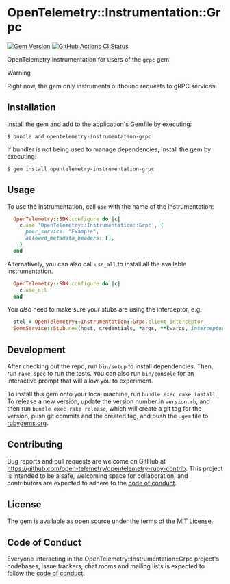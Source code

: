# OpenTelemetry::Instrumentation::Grpc

[![Gem Version](https://badge.fury.io/rb/opentelemetry-instrumentation-grpc.svg)](https://badge.fury.io/rb/opentelemetry-instrumentation-grpc)
[![GitHub Actions CI Status](https://github.com/hibachrach/opentelemetry-instrumentation-grpc/actions/workflows/main.yml/badge.svg)](https://github.com/hibachrach/opentelemetry-instrumentation-grpc/actions?query=branch%3Amain)

OpenTelemetry instrumentation for users of the `grpc` gem

> [!WARNING]
> Right now, the gem only instruments outbound requests to gRPC services

## Installation

Install the gem and add to the application's Gemfile by executing:

    $ bundle add opentelemetry-instrumentation-grpc

If bundler is not being used to manage dependencies, install the gem by executing:

    $ gem install opentelemetry-instrumentation-grpc

## Usage

To use the instrumentation, call `use` with the name of the instrumentation:

```ruby
  OpenTelemetry::SDK.configure do |c|
    c.use 'OpenTelemetry::Instrumentation::Grpc', {
      peer_service: "Example",
      allowed_metadata_headers: [],
    }
  end
```

Alternatively, you can also call `use_all` to install all the available
instrumentation.

```ruby
  OpenTelemetry::SDK.configure do |c|
    c.use_all
  end
```

You *also* need to make sure your stubs are using the interceptor, e.g.

```ruby
  otel = OpenTelemetry::Instrumentation::Grpc.client_interceptor
  SomeService::Stub.new(host, credentials, *args, **kwargs, interceptors: [otel])
```

## Development

After checking out the repo, run `bin/setup` to install dependencies. Then, run `rake spec` to run the tests. You can also run `bin/console` for an interactive prompt that will allow you to experiment.

To install this gem onto your local machine, run `bundle exec rake install`. To release a new version, update the version number in `version.rb`, and then run `bundle exec rake release`, which will create a git tag for the version, push git commits and the created tag, and push the `.gem` file to [rubygems.org](https://rubygems.org).

## Contributing

Bug reports and pull requests are welcome on GitHub at https://github.com/open-telemetry/opentelemetry-ruby-contrib. This project is intended to be a safe, welcoming space for collaboration, and contributors are expected to adhere to the [code of conduct](https://github.com/open-telemetry/opentelemetry-ruby-contrib/blob/main/CODE_OF_CONDUCT.md).

## License

The gem is available as open source under the terms of the [MIT License](https://opensource.org/licenses/MIT).

## Code of Conduct

Everyone interacting in the OpenTelemetry::Instrumentation::Grpc project's codebases, issue trackers, chat rooms and mailing lists is expected to follow the [code of conduct](https://github.com/open-telemetry/opentelemetry-ruby-contrib/blob/main/CODE_OF_CONDUCT.md).
